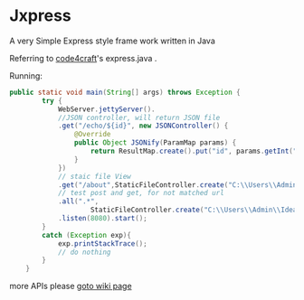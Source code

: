 # Jxpress
A very Simple Express style frame work written in Java

Referring to [code4craft](https://github.com/code4craft)'s express.java .

Running:

```Java
public static void main(String[] args) throws Exception {
        try {
            WebServer.jettyServer().
            //JSON controller, will return JSON file
            .get("/echo/${id}", new JSONController() {
                @Override
                public Object JSONify(ParamMap params) {
                    return ResultMap.create().put("id", params.getInt("id"));
                }
            })
            // staic file View
            .get("/about",StaticFileController.create("C:\\Users\\Admin\\IdeaProjects\\Jxpress\\src\\Jexpress\\template\\test.html"))
            // test post and get, for not matched url
            .all(".*",
                    StaticFileController.create("C:\\Users\\Admin\\IdeaProjects\\Jxpress\\src\\Jexpress\\template\\404.html"))
            .listen(8080).start();
        }
        catch (Exception exp){
            exp.printStackTrace();
            // do nothing
        }
    }
```



more APIs please [goto wiki page](https://github.com/andysim3d/Jxpress/wiki)
